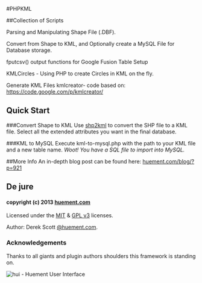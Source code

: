 #PHPKML

##Collection of Scripts

Parsing and Manipulating Shape File (.DBF).

Convert from Shape to KML, and Optionally create a MySQL File for Database storage.

fputcsv() output functions for Google Fusion Table Setup

KMLCircles - Using PHP to create Circles in KML on the fly.

Generate KML Files
kmlcreator- code based on: https://code.google.com/p/kmlcreator/

## Quick Start

###Convert Shape to KML
Use [shp2kml](http://www.zonums.com/shp2kml.html) to convert the SHP file to a KML file. 
Select all the extended attributes you want in the final database.

###KML to MySQL
Execute kml-to-mysql.php with the path to your KML file and a new table name.
*Woot! You have a SQL file to import into MySQL.*

##More Info
An in-depth blog post can be found here: [huement.com/blog/?p=921](http://www.huement.com/blog/?p=921)

## De jure
#### copyright (c) 2013 [huement.com](http://huement.com)    
Licensed under the [MIT](http://www.opensource.org/licenses/mit-license.php) & [GPL v3](http://opensource.org/licenses/gpl-3.0.html) licenses.    
    
Author: Derek Scott [@huement.com](https://twitter.com/huement).    

### Acknowledgements
Thanks to all giants and plugin authors shoulders this framework is standing on.

![hui - Huement User Interface](https://huement.s3.amazonaws.com/imgs/white_pumpkin.jpg)  